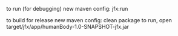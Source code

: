 to run (for debugging)
new maven config: jfx:run

to build for release
new maven config: clean package
to run, open target/jfx/app/humanBody-1.0-SNAPSHOT-jfx.jar


